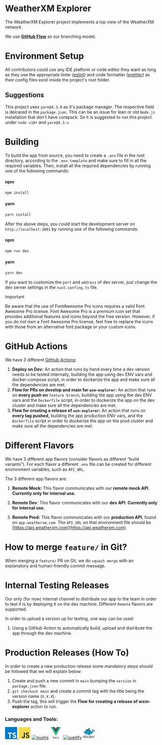 # WeatherXM Explorer

The WeatherXM Explorer project implements a top view of the WeatherXM network.

We use **[GitHub Flow](https://githubflow.github.io/)** as our branching model.

# Environment Setup

All contributors could use any IDE platform or code editor they want as long as they use the appropriate linter ([eslint](https://eslint.org)) and code formatter ([prettier](https://prettier.io)) as their config files exist inside the project's root folder.

## Suggestions

This project uses `yarn@4.3.0` as it's package manager.
The respective field is delcared in the `package.json`.
This can be an issue for lean or old `Node.js` installation that don't have corepack.
So it is suggested to run this project under `node v18+` and `yarn@4.3.x`

# Building

To build the app from source, you need to create a `.env` file in the root directory, according to the `.env.template` and make sure to fill in all the required variables. Then, install all the required dependencies by running one of the following commands:

#### npm

```bash
npm install
```

#### yarn

```bash
yarn install
```

After the above steps, you could start the development server on `http://localhost:3001` by running one of the following commands:

#### npm

```bash
npm run dev
```

#### yarn

```bash
yarn dev
```

If you want to customize the `port` and `address` of dev server, just change the dev server settings in the `nuxt.confing.ts` file.

> [!IMPORTANT]
> Be aware that the use of FontAwesome Pro icons requires a valid Font Awesome Pro license. Font Awesome Pro is a premium icon set that provides additional features and icons beyond the free version. However, if you do not own a Font Awesome Pro license, feel free to replace the icons with those from an alternative font package or your custom icons.

# GitHub Actions

We have 3 different [GitHub Actions](https://github.com/features/actions):

1. **Deploy on Dev:** An action that runs by hand every time a dev version needs to be tested internally, building the app using dev ENV vars and docker-compose script, in order to dockerize the app and make sure all the dependencies are met.
2. **Flow for PRs on develop and main for `wxm-explorer`:** An action that runs on **every push on** `feature branch`, building the app using the dev ENV vars and the `Dockerfile` script, in order to dockerize the app on the dev cluster and make sure all the dependencies are met.
3. **Flow for creating a release of `wxm-explorer`:** An action that runs on **every tag pushed,** building the
   app production ENV vars, and the `Dockerfile` script in order to dockerize the app on the prod cluster and make sure all the dependencies are met.

# Different Flavors

We have 3 different app flavors (consider flavors as different “build variants”). For each flavor a
different `.env` file can be created for different environment variables, such as `API_URL`.

The 3 different app flavors are:

1. **Remote Mock:** This flavor communicates with our **remote mock API**.
   **Currently only for internal use.**

2. **Remote Dev**: This flavor communicates with our **dev API**.
   **Currently only for internal use.**

3. **Remote Prod:** This flavor communicates with our **production API**, found
   on `app.weatherxm.com`. The `API_URL` on that environment file should
   be [https://api.weatherxm.com](https://api.weatherxm.com)

# How to merge `feature/` in Git?

When merging a `feature/` PR on Git, we do `squash merge` with an explanatory and human-friendly
commit message.

# Internal Testing Releases

Our only (for now) internal channel to distribute our app to the team in order to test it is by
deploying it on the dev machine. Different `Remote` flavors are
supported.

In order to upload a version up for testing, one way can be used:

1. Using a GitHub Action to automatically build, upload and distribute the app through the dev machine.

# Production Releases (How To)

In order to create a new production release some mandatory steps should be followed that we will
explain below:

1. Create and push a new commit in `main` bumping the `version` in `package.json` file.
2. `git checkout main` and create a commit tag with the title being the version name (`X.X.X`).
3. Push the tag, this will trigger the **Flow for creating a release of wxm-explorer** action to run.

<h3 align="left">Languages and Tools:</h3>
<p align="left">
    <a href="https://www.typescriptlang.org" target="_blank" rel="noreferrer">
    <img src="https://raw.githubusercontent.com/github/explore/80688e429a7d4ef2fca1e82350fe8e3517d3494d/topics/typescript/typescript.png" alt="ts" width="40" height="40"
    </a>
    <a href="https://developer.mozilla.org/en-US/docs/Web/JavaScript" target="_blank" rel="noreferrer"> 
    <img src="https://raw.githubusercontent.com/devicons/devicon/master/icons/javascript/javascript-original.svg" alt="javascript" width="40" height="40"/></a>
    <a href="https://nuxt.com" target="_blank" rel="noreferrer">
    <img src="https://avatars.githubusercontent.com/u/23360933?s=48&v=4" alt="nuxtjs" width="40" height="40"/></a>
    <a href="https://vuejs.org/" target="_blank" rel="noreferrer">
    <img src="https://raw.githubusercontent.com/devicons/devicon/master/icons/vuejs/vuejs-original-wordmark.svg" alt="vuejs" width="40" height="40"/></a>
    <a href="https://vuetifyjs.com/en/" target="_blank" rel="noreferrer"> <img src="https://bestofjs.org/logos/vuetify.svg" alt="vuetify" width="40" height="40"/></a>
    <a href="https://www.docker.com/" target="_blank" rel="noreferrer">
    <img src="https://raw.githubusercontent.com/devicons/devicon/master/icons/docker/docker-original-wordmark.svg" alt="docker" width="40" height="40"/></a>
    </p>
